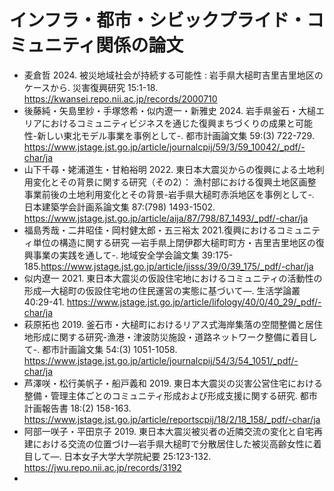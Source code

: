 # インフラ・都市・シビックプライド・コミュニティ関係の論文

- 麦倉哲 2024. 被災地域社会が持続する可能性 : 岩手県大槌町吉里吉里地区のケースから. 災害復興研究 15:1-18. https://kwansei.repo.nii.ac.jp/records/2000710
- 後藤純・矢島里紗・手塚悠希・似内遼一・新雅史 2024. 岩手県釜石・大槌エリアにおけるコミュニティビジネスを通じた復興まちづくりの成果と可能性-新しい東北モデル事業を事例として-. 都市計画論文集 59:(3) 722-729. https://www.jstage.jst.go.jp/article/journalcpij/59/3/59_10042/_pdf/-char/ja
- 山下千尋・姥浦道生・甘粕裕明 2022. 東日本大震災からの復興による土地利用変化とその背景に関する研究（その2）： 漁村部における復興土地区画整事業前後の土地利用変化とその背景-岩手県大槌町赤浜地区を事例として-. 日本建築学会計画系論文集 87:(798) 1493-1502.
https://www.jstage.jst.go.jp/article/aija/87/798/87_1493/_pdf/-char/ja
- 福島秀哉・二井昭佳・岡村健太郎・五三裕太 2021.復興におけるコミュニティ単位の構造に関する研究 ―岩手県上閉伊郡大槌町町方・吉里吉里地区の復興事業の実践を通して-. 地域安全学会論文集 39:175-185.https://www.jstage.jst.go.jp/article/jisss/39/0/39_175/_pdf/-char/ja
- 似内遼一 2021. 東日本大震災の仮設住宅地におけるコミュニティの活動性の形成―大槌町の仮設住宅地の住民運営の実態に基づいて―. 生活学論叢 40:29-41. https://www.jstage.jst.go.jp/article/lifology/40/0/40_29/_pdf/-char/ja
- 萩原拓也 2019. 釜石市・大槌町におけるリアス式海岸集落の空間整備と居住地形成に関する研究-漁港・津波防災施設・道路ネットワーク整備に着目して-.  都市計画論文集 54:(3) 1051-1058. https://www.jstage.jst.go.jp/article/journalcpij/54/3/54_1051/_pdf/-char/ja
- 芦澤咲・松行美帆子・船戸義和 2019. 東日本大震災の災害公営住宅における整備・管理主体ごとのコミュニティ形成および形成支援に関する研究. 都市計画報告書 18:(2) 158-163. https://www.jstage.jst.go.jp/article/reportscpij/18/2/18_158/_pdf/-char/ja
- 	阿部一咲子・平田京子 2019. 東日本大震災被災者の近隣交流の変化と自宅再建における交流の位置づけ―岩手県大槌町で分散居住した被災高齢女性に着目して―. 日本女子大学大学院紀要 25:123-132. https://jwu.repo.nii.ac.jp/records/3192
- 

